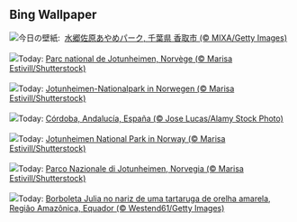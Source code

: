 ## Bing Wallpaper
![](https://www.bing.com/th?id=OHR.IrisSanguinea2025_JA-JP5445202799_UHD.jpg&w=1000)今日の壁紙: &nbsp;[水郷佐原あやめパーク, 千葉県 香取市 (© MIXA/Getty Images)](https://www.bing.com/th?id=OHR.IrisSanguinea2025_JA-JP5445202799_UHD.jpg)
<br><br/>
![](https://www.bing.com/th?id=OHR.JotunheimenPark_FR-FR7711143719_UHD.jpg&w=1000)Today: [Parc national de Jotunheimen, Norvège (© Marisa Estivill/Shutterstock)](https://www.bing.com/th?id=OHR.JotunheimenPark_FR-FR7711143719_UHD.jpg)
<br><br/>
![](https://www.bing.com/th?id=OHR.JotunheimenPark_DE-DE8444693160_UHD.jpg&w=1000)Today: [Jotunheimen-Nationalpark in Norwegen (© Marisa Estivill/Shutterstock)](https://www.bing.com/th?id=OHR.JotunheimenPark_DE-DE8444693160_UHD.jpg)
<br><br/>
![](https://www.bing.com/th?id=OHR.CordobaFairMay_ES-ES7420260422_UHD.jpg&w=1000)Today: [Córdoba, Andalucía, España (© Jose Lucas/Alamy Stock Photo)](https://www.bing.com/th?id=OHR.CordobaFairMay_ES-ES7420260422_UHD.jpg)
<br><br/>
![](https://www.bing.com/th?id=OHR.JotunheimenPark_EN-GB2812229668_UHD.jpg&w=1000)Today: [Jotunheimen National Park in Norway (© Marisa Estivill/Shutterstock)](https://www.bing.com/th?id=OHR.JotunheimenPark_EN-GB2812229668_UHD.jpg)
<br><br/>
![](https://www.bing.com/th?id=OHR.JotunheimenPark_IT-IT9090188682_UHD.jpg&w=1000)Today: [Parco Nazionale di Jotunheimen, Norvegia (© Marisa Estivill/Shutterstock)](https://www.bing.com/th?id=OHR.JotunheimenPark_IT-IT9090188682_UHD.jpg)
<br><br/>
![](https://www.bing.com/th?id=OHR.ButterflyTurtle_PT-BR4108571272_UHD.jpg&w=1000)Today: [Borboleta Julia no nariz de uma tartaruga de orelha amarela, Região Amazônica, Equador (© Westend61/Getty Images)](https://www.bing.com/th?id=OHR.ButterflyTurtle_PT-BR4108571272_UHD.jpg)
<br><br/>
